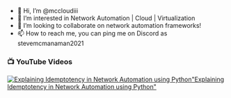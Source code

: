- 👋 Hi, I’m @mccloudiii
- 👀 I’m interested in Network Automation | Cloud | Virtualization
- 💞️ I’m looking to collaborate on network automation frameworks!
- 📫 How to reach me, you can ping me on Discord as stevemcmanaman2021


### 📺 YouTube Videos

<!-- BEGIN YOUTUBE-CARDS -->
[![Explaining Idemptotency in Network Automation using Python](https://img.youtube.com/vi/PJA181jmVpM/0.jpg)"Explaining Idemptotency in Network Automation using Python"](https://youtu.be/PJA181jmVpM)

<!-- END YOUTUBE-CARDS -->
#
<!---
mccloudiii/mccloudiii is a ✨ special ✨ repository because its `README.md` (this file) appears on your GitHub profile.
You can click the Preview link to take a look at your changes.
--->
